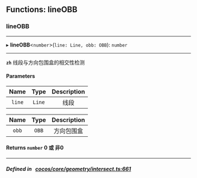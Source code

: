 ## Functions: lineOBB

### lineOBB


___
▸ **lineOBB**<`number`\>(`line: Line, obb: OBB`): `number`
___



**`zh`** 
线段与方向包围盒的相交性检测



#### Parameters

| Name | Type | Description |
| :------: | :------: | :------: |
| `line` | `Line` | 线段  |

| Name | Type | Description |
| :------: | :------: | :------: |
| `obb` | `OBB` | 方向包围盒  |


#### Returns `number` 0 或 非0

___


##### Defined in &nbsp;   [cocos/core/geometry/intersect.ts:661](https://github.com/cocos-creator/engine/blob/c7bf6b8a9/cocos/core/geometry/intersect.ts#L661)&nbsp;
